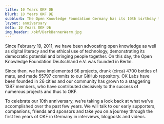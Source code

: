 ```yaml
---
title: 10 Years OKF DE
blurb: 10 Years OKF DE
subblurb: The Open Knowledge Foundation Germany has its 10th birthday this year – we want to celebrate!
layout: anniversary
meta: 10 Years OKF DE
img_header: /okf/DarkBannerWarm.jpg
---
```


Since February 19, 2011, we have been advocating open knowledge as well as digital literacy and the ethical use of technology, demonstrating its democratic potential and bringing people together. On this day, the Open Knowledge Foundation Deutschland e.V. was founded in Berlin.

Since then, we have implemented 56 projects, drunk (circa) 4700 bottles of mate, and made 55797 commits to our GitHub repository. OK Labs have been founded in 26 cities and our community has grown to a staggering 1387 members, who have contributed decisively to the success of numerous projects and thus to OKF.  

To celebrate our 10th anniversary, we're taking a look back at what we've accomplished over the past few years. We will talk to our early supporters, companions, friends and sponsors and take you on a journey through the first ten years of OKF in Germany in interviews, blogposts and videos.
